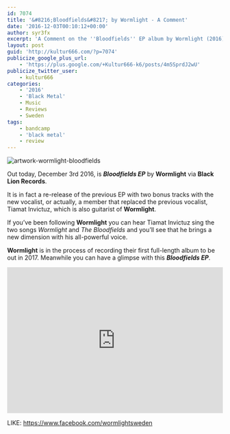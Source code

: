 ```yaml
---
id: 7074
title: '&#8216;Bloodfields&#8217; by Wormlight - A Comment'
date: '2016-12-03T00:10:12+00:00'
author: syr3fx
excerpt: 'A Comment on the ''Bloodfields'' EP album by Wormlight (2016).'
layout: post
guid: 'http://kultur666.com/?p=7074'
publicize_google_plus_url:
    - 'https://plus.google.com/+Kultur666-k6/posts/4m5SprdJ2wU'
publicize_twitter_user:
    - kultur666
categories:
    - '2016'
    - 'Black Metal'
    - Music
    - Reviews
    - Sweden
tags:
    - bandcamp
    - 'black metal'
    - review
---
```


![artwork-wormlight-bloodfields](http://localhost:8080/wp-content/uploads/2016/11/artwork-wormlight-bloodfields.jpg)

Out today, December 3rd 2016, is ***Bloodfields EP*** by **Wormlight** via **Black Lion Records**.

It is in fact a re-release of the previous EP with two bonus tracks with the new vocalist, or actually, a member that replaced the previous vocalist, Tiamat Invictuz, which is also guitarist of **Wormlight**.

If you’ve been following **Wormlight** you can hear Tiamat Invictuz sing the two songs *Wormlight* and *The Bloodfields* and you’ll see that he brings a new dimension with his all-powerful voice.

**Wormlight** is in the process of recording their first full-length album to be out in 2017. Meanwhile you can have a glimpse with this ***Bloodfields EP***.

<iframe style="border: 0; width: 100%; height: 340px;" src="https://bandcamp.com/EmbeddedPlayer/album=3725297283/size=large/bgcol=333333/linkcol=e99708/tracklist=false/transparent=true/" seamless></iframe>

LIKE: <https://www.facebook.com/wormlightsweden>
